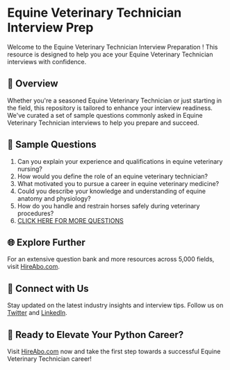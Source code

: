 # Equine Veterinary Technician Interview Prep

Welcome to the Equine Veterinary Technician Interview Preparation ! This resource is designed to help you ace your Equine Veterinary Technician interviews with confidence.

## 🚀 Overview

Whether you're a seasoned Equine Veterinary Technician or just starting in the field, this repository is tailored to enhance your interview readiness. We've curated a set of sample questions commonly asked in Equine Veterinary Technician interviews to help you prepare and succeed.

## 📝 Sample Questions

1. Can you explain your experience and qualifications in equine veterinary nursing?
2. How would you define the role of an equine veterinary technician?
3. What motivated you to pursue a career in equine veterinary medicine?
4. Could you describe your knowledge and understanding of equine anatomy and physiology?
5. How do you handle and restrain horses safely during veterinary procedures?
6. [CLICK HERE FOR MORE QUESTIONS](https://hireabo.com/job/24_1_10/Equine%20Veterinary%20Technician)

## 🌐 Explore Further

For an extensive question bank and more resources across 5,000 fields, visit [HireAbo.com](https://www.hireabo.com).

## 📱 Connect with Us

Stay updated on the latest industry insights and interview tips. Follow us on [Twitter](https://twitter.com/hireabo) and [LinkedIn](https://www.linkedin.com/in/hire-abo-3609972a8/).

## 🚀 Ready to Elevate Your Python Career?

Visit [HireAbo.com](https://www.hireabo.com) now and take the first step towards a successful Equine Veterinary Technician career!